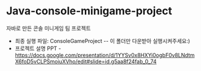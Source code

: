 # Java-console-minigame-project
자바로 만든 콘솔 미니게임 팀 프로젝트 
- 최종 실행 파일: ConsoleGameProject -- 이 폴더만 다운받아 실행시켜주세요:)
- 프로젝트 설명 PPT - https://docs.google.com/presentation/d/1YYSv0x8HXYi0ogbF0v8LNdtmX6foD5vCLPSmoiuXVho/edit#slide=id.g5aa8f24fab_0_74
